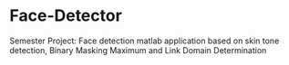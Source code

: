 # Face-Detector
Semester Project: 
Face detection matlab application based on skin tone detection, Binary Masking Maximum and Link Domain Determination
